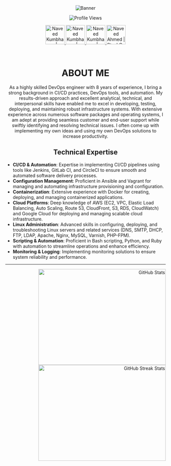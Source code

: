 <div align="center" width="50">
  <img src="https://naveedkumbhar.com/assets/banner_naveed.png" alt="Banner">

  ![Profile Views](https://komarev.com/ghpvc/?username=naveedkumbhar&color=blueviolet&label=Profile+Views)

  <!-- Social Media Links -->
  <a href="https://www.linkedin.com/in/naveedkumbhar/">
    <img height="60" alt="Naveed Kumbhar | LinkedIn" src="https://user-images.githubusercontent.com/60597290/173852531-4343e250-e3cb-4bdb-b84f-50695c64aa12.png"/>
  </a>
  <a href="https://www.instagram.com/naveedkumbhar">
    <img height="60" alt="Naveed Kumbhar | Instagram" src="https://user-images.githubusercontent.com/60597290/173852523-c34e15e4-dc3b-4c2a-a5a4-d460b96e4151.png" />
  </a>
  <a href="https://twitter.com/naveedkumbhar">
    <img height="60" alt="Naveed Kumbhar | Twitter" src="https://user-images.githubusercontent.com/60597290/173852545-4b8a3257-69ac-42ad-895e-bb842fd60372.png" />
  </a>
  <a href="https://stackoverflow.com/users/18362045/naveed-ahmed">
    <img height="60" alt="Naveed Ahmed | StackOverflow" src="https://user-images.githubusercontent.com/60597290/173852537-7dc3093c-1ecc-4106-b0b3-7aa572d0449d.png" />
  </a>
</div>

&nbsp;

<h1 align="center">
  ABOUT ME
</h1>
  
<p align="center">
As a highly skilled DevOps engineer with 8 years of experience, I bring a strong background in CI/CD practices, DevOps tools, and automation. My results-driven approach and excellent analytical, technical, and interpersonal skills have enabled me to excel in developing, testing, deploying, and maintaining robust infrastructure systems. With extensive experience across numerous software packages and operating systems, I am adept at providing seamless customer and end-user support while swiftly identifying and resolving technical issues.
I often come up with implementing my own ideas and using my own DevOps solutions to increase productivity.
</p>

<h2 align="center">
  Technical Expertise
</h2>

* **CI/CD & Automation**: Expertise in implementing CI/CD pipelines using tools like Jenkins, GitLab CI, and CircleCI to ensure smooth and automated software delivery processes.
* **Configuration Management**: Proficient in Ansible and Vagrant for managing and automating infrastructure provisioning and configuration.
* **Containerization**: Extensive experience with Docker for creating, deploying, and managing containerized applications.
* **Cloud Platforms**: Deep knowledge of AWS (EC2, VPC, Elastic Load Balancing, Auto Scaling, Route 53, CloudFront, S3, RDS, CloudWatch) and Google Cloud for deploying and managing scalable cloud infrastructure.
* **Linux Administration**: Advanced skills in configuring, deploying, and troubleshooting Linux servers and related services (DNS, SMTP, DHCP, FTP, LDAP, Apache, Nginx, MySQL, Varnish, PHP-FPM).
* **Scripting & Automation**: Proficient in Bash scripting, Python, and Ruby with automation to streamline operations and enhance efficiency.
* **Monitoring & Logging**: Implementing monitoring solutions to ensure system reliability and performance.

<hr>

<div align="right">
  <img width="400px" height="300" src="https://github-readme-stats.vercel.app/api?username=naveedkumbhar&theme=radical&hide_border=true&include_all_commits=true&count_private=true" alt="GitHub Stats" />
  <img width="400px" height="300" src="https://github-readme-streak-stats.herokuapp.com/?user=naveedkumbhar&theme=radical&hide_border=true" alt="GitHub Streak Stats" />
</div>

